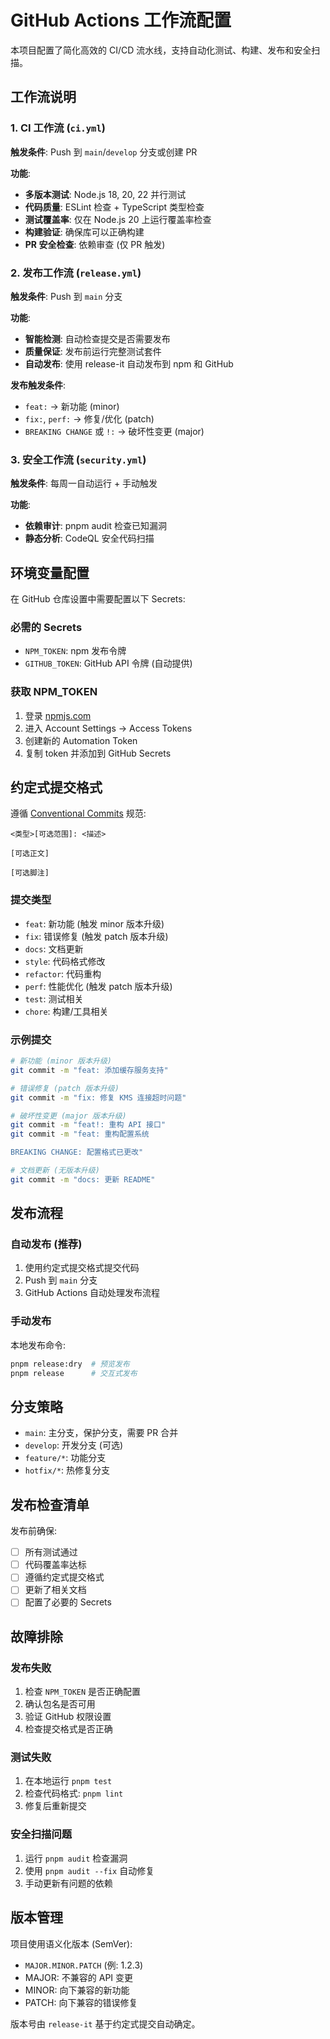 # GitHub Actions 工作流配置

本项目配置了简化高效的 CI/CD 流水线，支持自动化测试、构建、发布和安全扫描。

## 工作流说明

### 1. CI 工作流 (`ci.yml`)

**触发条件**: Push 到 `main`/`develop` 分支或创建 PR

**功能**:

- **多版本测试**: Node.js 18, 20, 22 并行测试
- **代码质量**: ESLint 检查 + TypeScript 类型检查
- **测试覆盖率**: 仅在 Node.js 20 上运行覆盖率检查
- **构建验证**: 确保库可以正确构建
- **PR 安全检查**: 依赖审查 (仅 PR 触发)

### 2. 发布工作流 (`release.yml`)

**触发条件**: Push 到 `main` 分支

**功能**:

- **智能检测**: 自动检查提交是否需要发布
- **质量保证**: 发布前运行完整测试套件
- **自动发布**: 使用 release-it 自动发布到 npm 和 GitHub

**发布触发条件**:

- `feat:` → 新功能 (minor)
- `fix:`, `perf:` → 修复/优化 (patch)
- `BREAKING CHANGE` 或 `!:` → 破坏性变更 (major)

### 3. 安全工作流 (`security.yml`)

**触发条件**: 每周一自动运行 + 手动触发

**功能**:

- **依赖审计**: pnpm audit 检查已知漏洞
- **静态分析**: CodeQL 安全代码扫描

## 环境变量配置

在 GitHub 仓库设置中需要配置以下 Secrets:

### 必需的 Secrets

- `NPM_TOKEN`: npm 发布令牌
- `GITHUB_TOKEN`: GitHub API 令牌 (自动提供)

### 获取 NPM_TOKEN

1. 登录 [npmjs.com](https://www.npmjs.com)
2. 进入 Account Settings → Access Tokens
3. 创建新的 Automation Token
4. 复制 token 并添加到 GitHub Secrets

## 约定式提交格式

遵循 [Conventional Commits](https://www.conventionalcommits.org/) 规范:

```text
<类型>[可选范围]: <描述>

[可选正文]

[可选脚注]
```

### 提交类型

- `feat`: 新功能 (触发 minor 版本升级)
- `fix`: 错误修复 (触发 patch 版本升级)
- `docs`: 文档更新
- `style`: 代码格式修改
- `refactor`: 代码重构
- `perf`: 性能优化 (触发 patch 版本升级)
- `test`: 测试相关
- `chore`: 构建/工具相关

### 示例提交

```bash
# 新功能 (minor 版本升级)
git commit -m "feat: 添加缓存服务支持"

# 错误修复 (patch 版本升级)
git commit -m "fix: 修复 KMS 连接超时问题"

# 破坏性变更 (major 版本升级)
git commit -m "feat!: 重构 API 接口"
git commit -m "feat: 重构配置系统

BREAKING CHANGE: 配置格式已更改"

# 文档更新 (无版本升级)
git commit -m "docs: 更新 README"
```

## 发布流程

### 自动发布 (推荐)

1. 使用约定式提交格式提交代码
2. Push 到 `main` 分支
3. GitHub Actions 自动处理发布流程

### 手动发布

本地发布命令:

```bash
pnpm release:dry  # 预览发布
pnpm release      # 交互式发布
```

## 分支策略

- `main`: 主分支，保护分支，需要 PR 合并
- `develop`: 开发分支 (可选)
- `feature/*`: 功能分支
- `hotfix/*`: 热修复分支

## 发布检查清单

发布前确保:

- [ ] 所有测试通过
- [ ] 代码覆盖率达标
- [ ] 遵循约定式提交格式
- [ ] 更新了相关文档
- [ ] 配置了必要的 Secrets

## 故障排除

### 发布失败

1. 检查 `NPM_TOKEN` 是否正确配置
2. 确认包名是否可用
3. 验证 GitHub 权限设置
4. 检查提交格式是否正确

### 测试失败

1. 在本地运行 `pnpm test`
2. 检查代码格式: `pnpm lint`
3. 修复后重新提交

### 安全扫描问题

1. 运行 `pnpm audit` 检查漏洞
2. 使用 `pnpm audit --fix` 自动修复
3. 手动更新有问题的依赖

## 版本管理

项目使用语义化版本 (SemVer):

- `MAJOR.MINOR.PATCH` (例: 1.2.3)
- MAJOR: 不兼容的 API 变更
- MINOR: 向下兼容的新功能
- PATCH: 向下兼容的错误修复

版本号由 `release-it` 基于约定式提交自动确定。
